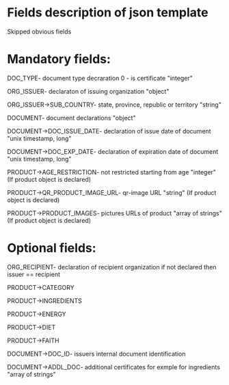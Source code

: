 # Fields description of json template

Skipped obvious fields

# Mandatory fields:

DOC_TYPE- document type decraration 0 - is certificate "integer"

ORG_ISSUER- declaraton of issuing organization "object"

ORG_ISSUER->SUB_COUNTRY- state, province, republic or territory "string"

DOCUMENT- document declarations "object"

DOCUMENT->DOC_ISSUE_DATE- declaration of issue date of document "unix timestamp, long"

DOCUMENT->DOC_EXP_DATE- declaration of expiration date of document "unix timestamp, long"

PRODUCT->AGE_RESTRICTION- not restricted starting from age "integer" (If product object is declared)

PRODUCT->QR_PRODUCT_IMAGE_URL- qr-image URL "string" (If product object is declared)

PRODUCT->PRODUCT_IMAGES- pictures URLs of product "array of strings" (If product object is declared)


# Optional fields:

ORG_RECIPIENT- declaration of recipient organization if not declared then issuer == recipient

PRODUCT->CATEGORY

PRODUCT->INGREDIENTS

PRODUCT->ENERGY

PRODUCT->DIET

PRODUCT->FAITH

DOCUMENT->DOC_ID- issuers internal document identification

DOCUMENT->ADDL_DOC- additional certificates for exmple for ingredients "array of strings"
